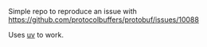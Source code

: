Simple repo to reproduce an issue with https://github.com/protocolbuffers/protobuf/issues/10088

Uses [uv](https://docs.astral.sh/uv/) to work.

